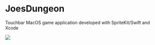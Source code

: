 # JoesDungeon
Touchbar MacOS game application developed with SpriteKit/Swift and Xcode

<img src="Promo/JoesDungeonClip.gif"/>
